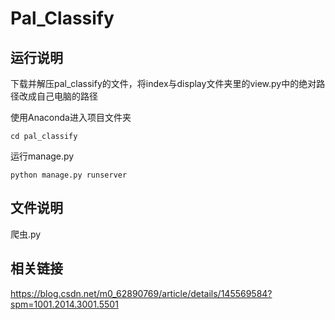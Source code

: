 # Pal_Classify
## 运行说明
下载并解压pal_classify的文件，将index与display文件夹里的view.py中的绝对路径改成自己电脑的路径

使用Anaconda进入项目文件夹

`cd pal_classify`

运行manage.py

`python manage.py runserver`

## 文件说明

爬虫.py
## 相关链接
https://blog.csdn.net/m0_62890769/article/details/145569584?spm=1001.2014.3001.5501
